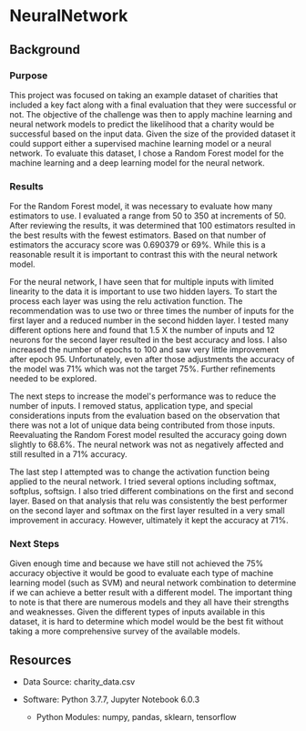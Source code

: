 # NeuralNetwork

## Background

### Purpose
This project was focused on taking an example dataset of charities that included a key fact along with a final evaluation that they were successful or not.  The objective of the challenge was then to apply machine learning and neural network models to predict the likelihood that a charity would be successful based on the input data.  Given the size of the provided dataset it could support either a supervised machine learning model or a neural network.  To evaluate this dataset, I chose a Random Forest model for the machine learning and a deep learning model for the neural network.

### Results
For the Random Forest model, it was necessary to evaluate how many estimators to use.  I evaluated a range from 50 to 350 at increments of 50.  After reviewing the results, it was determined that 100 estimators resulted in the best results with the fewest estimators.  Based on that number of estimators the accuracy score was 0.690379 or 69%.  While this is a reasonable result it is important to contrast this with the neural network model.

For the neural network, I have seen that for multiple inputs with limited linearity to the data it is important to use two hidden layers.  To start the process each layer was using the relu activation function.  The recommendation was to use two or three times the number of inputs for the first layer and a reduced number in the second hidden layer.  I tested many different options here and found that 1.5 X the number of inputs and 12 neurons for the second layer resulted in the best accuracy and loss.  I also increased the number of epochs to 100 and saw very little improvement after epoch 95.  Unfortunately, even after those adjustments the accuracy of the model was 71% which was not the target 75%.  Further refinements needed to be explored.

The next steps to increase the model's performance was to reduce the number of inputs.  I removed status, application type, and special considerations inputs from the evaluation based on the observation that there was not a lot of unique data being contributed from those inputs.  Reevaluating the Random Forest model resulted the accuracy going down slightly to 68.6%.  The neural network was not as negatively affected and still resulted in a 71% accuracy.

The last step I attempted was to change the activation function being applied to the neural network.  I tried several options including softmax, softplus, softsign.  I also tried different combinations on the first and second layer.  Based on that analysis that relu was consistently the best performer on the second layer and softmax on the first layer resulted in a very small improvement in accuracy. However, ultimately it kept the accuracy at 71%.

### Next Steps
Given enough time and because we have still not achieved the 75% accuracy objective it would be good to evaluate each type of machine learning model (such as SVM) and neural network combination to determine if we can achieve a better result with a different model.  The important thing to note is that there are numerous models and they all have their strengths and weaknesses.  Given the different types of inputs available in this dataset, it is hard to determine which model would be the best fit without taking a more comprehensive survey of the available models.



## Resources
- Data Source: charity_data.csv

- Software:  Python 3.7.7, Jupyter Notebook 6.0.3
    - Python Modules: numpy, pandas, sklearn, tensorflow